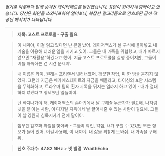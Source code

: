 _헐거운 마룻바닥 밑에 숨겨진 데이터패드를 발견했습니다. 화면이 희미하게 깜빡이고 있습니다. 당신은 화면을 스와이프하여 열어보니, 복잡한 알고리즘으로 암호화된 급히 작성된 메시지가 나타납니다._

---

> **제목: 고스트 프로토콜 - 구출 필요**

> 이 새끼야, 이걸 읽고 있다면 난 큰일 났어. 레이저백스가 날 구석에 몰아넣고 내 기술을 이용해 더러운 일을 시키고 있어. 그들은 내 가족을 위협했고, 내가 따르지 않으면 "재활용"하겠다고 했어. 지금 고스트 프로토콜을 실행 중이지만, 그들이 이를 해독하는 건 시간 문제야.

> 내 이름은 카이, 원래는 프리랜서 넷러너였어. 깨끗한 작업, 피 한 방울 묻히지 않았지. 그런데 지금은 메가에스테이트의 자금을 빼돌리고, 타이싱의 보안 시스템을 무력화하고, 트라우마 팀의 환자 기록을 뒤지는 일까지 하고 있어 - 내가 절대 하지 않겠다고 맹세했던 일들이야.

> 난 빠져나가야 해. 레이저백스의 손아귀에서 날 구해줄 누군가가 필요해. 나처럼 넷을 잘 아는 사람, 이 디지털 지옥에서 날 끌어내줄 수 있는 사람이 필요해. 그들이 날 영원히 침묵시키기 전에 말이야.

> 첨부된 암호화 파일을 찾아봐 - 그들의 작전, 약점, 내가 구할 수 있었던 모든 정보가 들어 있어. 이걸 사용해, 이 새끼야. 내 삶을 되찾게 도와줘. 내 가족을 구해줘.

> **신호 주파수: 47.82 MHz** > **넷 별명: WraithEcho**
